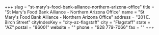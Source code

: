 +++
slug = "st-mary's-food-bank-alliance-northern-arizona-office"
title = "St Mary's Food Bank Alliance - Northern Arizona Office"
name = "St Mary's Food Bank Alliance - Northern Arizona Office"
address = "201 E. Birch Street"
cityIndexKey = "city-az-flagstaff"
city = "Flagstaff"
state = "AZ"
postal = "86001"
website = ""
phone = "928 779-7066"
fax = ""
+++
